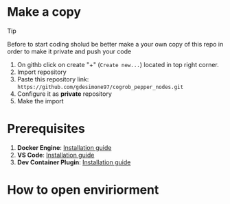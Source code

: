 # Make a copy

> [!TIP]
> Before to start coding sholud be better make a your own copy of this repo in order to make it private and push your code

1. On githb click on create "+" (`Create new...`) located in top right corner.
2. Import repository
3. Paste this repository link: `https://github.com/gdesimone97/cogrob_pepper_nodes.git`
4. Configure it as **private** repository
5. Make the import

# Prerequisites

1. **Docker Engine**: [Installation guide](https://docs.docker.com/engine/install/)
2. **VS Code**: [Installation guide](https://code.visualstudio.com/)
3. **Dev Container Plugin**: [Installation guide](https://code.visualstudio.com/docs/devcontainers/containers)

# How to open enviriorment

